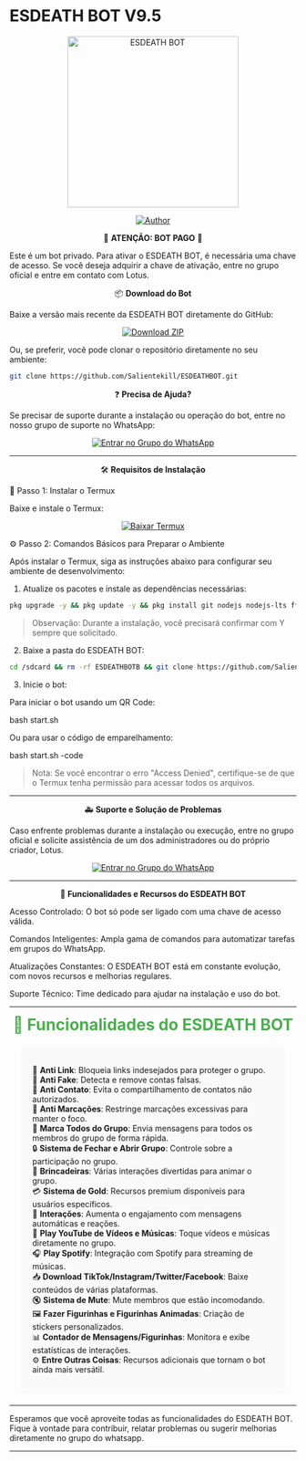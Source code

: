 # ESDEATH BOT V9.5

<div align="center">
<img src="https://i.ibb.co/NY8VFNT/20241210-021314.jpg" alt="ESDEATH BOT" width="300" />
</div><p align="center">
  <a href="https://github.com/Salientekill/ESDEATHBOT.git"><img title="Author" src="https://img.shields.io/badge/Author-LotusDev-red.svg?style=for-the-badge&logo=github" /></a>
  
  
<div align="center">
  🚨 <b>ATENÇÃO: BOT PAGO</b> 🚨
</div>

Este é um bot privado. Para ativar o ESDEATH BOT, é necessária uma chave de acesso. Se você deseja adquirir a chave de ativação, entre no grupo oficial e entre em contato com Lotus.


<div align="center">
📦 <b>Download do Bot</b>
</div>

Baixe a versão mais recente da ESDEATH BOT diretamente do GitHub:

<div align="center">
  <a href="https://github.com/Salientekill/ESDEATHBOT/archive/refs/heads/main.zip">
    <img src="https://img.shields.io/badge/Download-ZIP-brightgreen" alt="Download ZIP"/>
  </a>
</div>



Ou, se preferir, você pode clonar o repositório diretamente no seu ambiente:

```bash
git clone https://github.com/Salientekill/ESDEATHBOT.git
```

<div align="center">
❓ <b>Precisa de Ajuda?</b>
</div>

Se precisar de suporte durante a instalação ou operação do bot, entre no nosso grupo de suporte no WhatsApp:

<div align="center">
<a href="https://chat.whatsapp.com/GTXYQ9ipObnKfHU1jMPLII">
<img src="https://img.shields.io/badge/Entrar%20no%20Grupo%20do%20WhatsApp-25D366?style=for-the-badge&logo=whatsapp" alt="Entrar no Grupo do WhatsApp "/>
</a>
</div>



---

<div align="center">
🛠️ <b>Requisitos de Instalação</b>
</div>


🔧 Passo 1: Instalar o Termux

Baixe e instale o Termux:

<div align="center">
  <a href="https://play.google.com/store/apps/details?id=com.termux">
    <img src="https://img.shields.io/badge/Download%20Termux-3DDC84?style=for-the-badge&logo=googleplay" alt="Baixar Termux"/>
  </a>
</div>



⚙️ Passo 2: Comandos Básicos para Preparar o Ambiente

Após instalar o Termux, siga as instruções abaixo para configurar seu ambiente de desenvolvimento:

1. Atualize os pacotes e instale as dependências necessárias:

```bash
pkg upgrade -y && pkg update -y && pkg install git nodejs nodejs-lts ffmpeg tesseract python -y
```

> Observação: Durante a instalação, você precisará confirmar com Y sempre que solicitado.




2. Baixe a pasta do ESDEATH BOT:

```bash
cd /sdcard && rm -rf ESDEATHBOTB && git clone https://github.com/Salientekill/ESDEATHBOT.git && cd ESDEATHBOT
```


3. Inicie o bot:

Para iniciar o bot usando um QR Code:

bash start.sh

Ou para usar o código de emparelhamento:

bash start.sh -code




> Nota: Se você encontrar o erro "Access Denied", certifique-se de que o Termux tenha permissão para acessar todos os arquivos.




---


<div align="center">
🚑 <b>Suporte e Solução de Problemas</b>
</div>

Caso enfrente problemas durante a instalação ou execução, entre no grupo oficial e solicite assistência de um dos administradores ou do próprio criador, Lotus.

<div align="center">
<a href="https://chat.whatsapp.com/GTXYQ9ipObnKfHU1jMPLII">
<img src="https://img.shields.io/badge/Entrar%20no%20Grupo%20do%20WhatsApp-25D366?style=for-the-badge&logo=whatsapp" alt="Entrar no Grupo do WhatsApp "/>
</a>
</div>

---


<div align="center">
🤖 <b>Funcionalidades e Recursos do ESDEATH BOT</b>
</div>

Acesso Controlado: O bot só pode ser ligado com uma chave de acesso válida.

Comandos Inteligentes: Ampla gama de comandos para automatizar tarefas em grupos do WhatsApp.

Atualizações Constantes: O ESDEATH BOT está em constante evolução, com novos recursos e melhorias regulares.

Suporte Técnico: Time dedicado para ajudar na instalação e uso do bot.

---


<div align="center">
  <span style="color: #4CAF50; font-size: 28px; font-weight: bold;">🌟 <b>Funcionalidades do ESDEATH BOT</b></span>
</div>





<div style="background-color: #f9f9f9; border-radius: 10px; padding: 20px; margin: 20px;">
  <ul style="list-style-type: none; padding: 0;">
    <li>🔗 <b>Anti Link</b>: Bloqueia links indesejados para proteger o grupo.</li>
    <li>🚫 <b>Anti Fake</b>: Detecta e remove contas falsas.</li>
    <li>👤 <b>Anti Contato</b>: Evita o compartilhamento de contatos não autorizados.</li>
    <li>📛 <b>Anti Marcações</b>: Restringe marcações excessivas para manter o foco.</li>
    <li>📌 <b>Marca Todos do Grupo</b>: Envia mensagens para todos os membros do grupo de forma rápida.</li>
    <li>🔒 <b>Sistema de Fechar e Abrir Grupo</b>: Controle sobre a participação no grupo.</li>
    <li>🎉 <b>Brincadeiras</b>: Várias interações divertidas para animar o grupo.</li>
    <li>💳 <b>Sistema de Gold</b>: Recursos premium disponíveis para usuários específicos.</li>
    <li>🔄 <b>Interações</b>: Aumenta o engajamento com mensagens automáticas e reações.</li>
    <li>🎵 <b>Play YouTube de Vídeos e Músicas</b>: Toque vídeos e músicas diretamente no grupo.</li>
    <li>🎧 <b>Play Spotify</b>: Integração com Spotify para streaming de músicas.</li>
    <li>📥 <b>Download TikTok/Instagram/Twitter/Facebook</b>: Baixe conteúdos de várias plataformas.</li>
    <li>🔇 <b>Sistema de Mute</b>: Mute membros que estão incomodando.</li>
    <li>🖼️ <b>Fazer Figurinhas e Figurinhas Animadas</b>: Criação de stickers personalizados.</li>
    <li>📊 <b>Contador de Mensagens/Figurinhas</b>: Monitora e exibe estatísticas de interações.</li>
    <li>⚙️ <b>Entre Outras Coisas</b>: Recursos adicionais que tornam o bot ainda mais versátil.</li>
  </ul>
</div>


---

Esperamos que você aproveite todas as funcionalidades do ESDEATH BOT. Fique à vontade para contribuir, relatar problemas ou sugerir melhorias diretamente no grupo do whatsapp.


---

